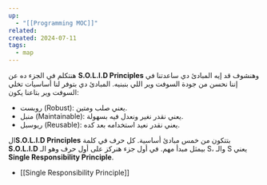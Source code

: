 ```yaml
---
up:
  - "[[Programming MOC]]"
related: 
created: 2024-07-11
tags:
  - map
---
```


هنتكلم في الجزء ده عن **S.O.L.I.D Principles** وهنشوف قد إيه المبادئ دي ساعدتنا في إننا نحسن من جودة السوفت وير اللي بنبنيه. المبادئ دي بتوفر لنا أساسيات تخلي السوفت وير بتاعنا يكون:

- روبست (Robust): يعني صلب ومتين.
- منبل (Maintainable): يعني نقدر نغير ونعدل فيه بسهولة.
- ريوسبل (Reusable): يعني نقدر نعيد استخدامه بعد كده.

ال**S.O.L.I.D Principles** بتتكون من خمس مبادئ أساسية. كل حرف في كلمة **S.O.L.I.D** بيمثل مبدأ مهم. في أول جزء هنركز على أول حرف وهو الـ S، والـ S يعني **Single Responsibility Principle**.
- [[Single Responsibility Principle]]

